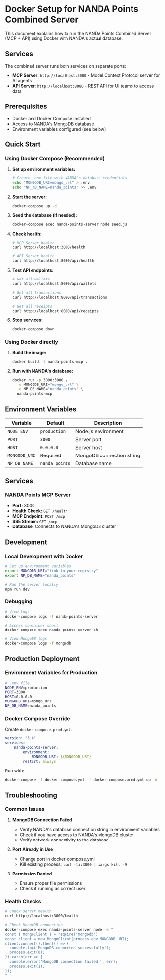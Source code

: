# Docker Setup for NANDA Points Combined Server

This document explains how to run the NANDA Points Combined Server (MCP + API) using Docker with NANDA's actual database.

## Services

The combined server runs both services on separate ports:

-   **MCP Server**: `http://localhost:3000` - Model Context Protocol server for AI agents
-   **API Server**: `http://localhost:8080` - REST API for UI teams to access data

## Prerequisites

-   Docker and Docker Compose installed
-   Access to NANDA's MongoDB database
-   Environment variables configured (see below)

## Quick Start

### Using Docker Compose (Recommended)

1. **Set up environment variables:**

    ```bash
    # Create .env file with NANDA's database credentials
    echo "MONGODB_URI=mongo_url" > .env
    echo "NP_DB_NAME=nanda_points" >> .env
    ```

2. **Start the server:**

    ```bash
    docker-compose up -d
    ```

3. **Seed the database (if needed):**

    ```bash
    docker-compose exec nanda-points-server node seed.js
    ```

4. **Check health:**

    ```bash
    # MCP Server health
    curl http://localhost:3000/health

    # API Server health
    curl http://localhost:8080/api/health
    ```

5. **Test API endpoints:**

    ```bash
    # Get all wallets
    curl http://localhost:8080/api/wallets

    # Get all transactions
    curl http://localhost:8080/api/transactions

    # Get all receipts
    curl http://localhost:8080/api/receipts
    ```

6. **Stop services:**
    ```bash
    docker-compose down
    ```

### Using Docker directly

1. **Build the image:**

    ```bash
    docker build -t nanda-points-mcp .
    ```

2. **Run with NANDA's database:**
    ```bash
    docker run -p 3000:3000 \
      -e MONGODB_URI="mongo_url" \
      -e NP_DB_NAME="nanda_points" \
      nanda-points-mcp
    ```

## Environment Variables

| Variable      | Default        | Description               |
| ------------- | -------------- | ------------------------- |
| `NODE_ENV`    | `production`   | Node.js environment       |
| `PORT`        | `3000`         | Server port               |
| `HOST`        | `0.0.0.0`      | Server host               |
| `MONGODB_URI` | Required       | MongoDB connection string |
| `NP_DB_NAME`  | `nanda_points` | Database name             |

## Services

### NANDA Points MCP Server

-   **Port:** 3000
-   **Health Check:** `GET /health`
-   **MCP Endpoint:** `POST /mcp`
-   **SSE Stream:** `GET /mcp`
-   **Database:** Connects to NANDA's MongoDB cluster

## Development

### Local Development with Docker

```bash
# Set up environment variables
export MONGODB_URI="link-to-your-registry"
export NP_DB_NAME="nanda_points"

# Run the server locally
npm run dev
```

### Debugging

```bash
# View logs
docker-compose logs -f nanda-points-server

# Access container shell
docker-compose exec nanda-points-server sh

# View MongoDB logs
docker-compose logs -f mongodb
```

## Production Deployment

### Environment Variables for Production

```bash
# .env file
NODE_ENV=production
PORT=3000
HOST=0.0.0.0
MONGODB_URI=mongo_url
NP_DB_NAME=nanda_points
```

### Docker Compose Override

Create `docker-compose.prod.yml`:

```yaml
version: "3.8"
services:
    nanda-points-server:
        environment:
            MONGODB_URI: ${MONGODB_URI}
        restart: always
```

Run with:

```bash
docker-compose -f docker-compose.yml -f docker-compose.prod.yml up -d
```

## Troubleshooting

### Common Issues

1. **MongoDB Connection Failed**

    - Verify NANDA's database connection string in environment variables
    - Check if you have access to NANDA's MongoDB cluster
    - Verify network connectivity to the database

2. **Port Already in Use**

    - Change port in docker-compose.yml
    - Kill existing process: `lsof -ti:3000 | xargs kill -9`

3. **Permission Denied**
    - Ensure proper file permissions
    - Check if running as correct user

### Health Checks

```bash
# Check server health
curl http://localhost:3000/health

# Check MongoDB connection
docker-compose exec nanda-points-server node -e "
const { MongoClient } = require('mongodb');
const client = new MongoClient(process.env.MONGODB_URI);
client.connect().then(() => {
  console.log('MongoDB connected successfully');
  process.exit(0);
}).catch(err => {
  console.error('MongoDB connection failed:', err);
  process.exit(1);
});
"
```
